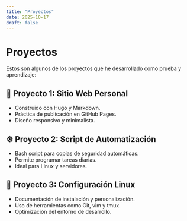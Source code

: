 ```yaml
---
title: "Proyectos"
date: 2025-10-17
draft: false
---
```


# Proyectos

Estos son algunos de los proyectos que he desarrollado como prueba y aprendizaje:

## 🚀 Proyecto 1: Sitio Web Personal

- Construido con Hugo y Markdown.
- Práctica de publicación en GitHub Pages.
- Diseño responsivo y minimalista.

## ⚙️ Proyecto 2: Script de Automatización

- Bash script para copias de seguridad automáticas.
- Permite programar tareas diarias.
- Ideal para Linux y servidores.

## 🔧 Proyecto 3: Configuración Linux

- Documentación de instalación y personalización.
- Uso de herramientas como Git, vim y tmux.
- Optimización del entorno de desarrollo.

